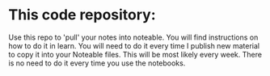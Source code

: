 # This code repository:

Use this repo to 'pull' your notes into noteable. You will find instructions on how to do it in learn. You will need to do it every time I publish new material to copy it into your Noteable files. This will be most likely every week. There is no need to do it every time you use the notebooks.
